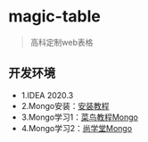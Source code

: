 # magic-table
> 高科定制web表格

## 开发环境
+ 1.IDEA 2020.3
+ 2.Mongo安装：[安装教程](https://www.runoob.com/docker/docker-install-mongodb.html)
+ 3.Mongo学习1：[菜鸟教程Mongo](https://www.runoob.com/mongodb/mongodb-tutorial.html)
+ 4.Mongo学习2：[尚学堂Mongo](https://www.bilibili.com/video/BV1ga4y1x7te)